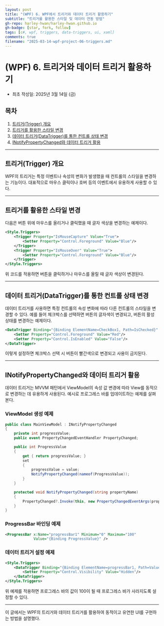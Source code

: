 ```yaml
---
layout: post
title: "(WPF) 6. WPF에서 트리거와 데이터 트리거 활용하기"
subtitle: "트리거를 활용한 스타일 및 데이터 연동 방법"
gh-repo: harley-hwan/harley-hwan.github.io
gh-badge: [star, fork, follow]
tags: [c#, wpf, triggers, data-triggers, ui, xaml]
comments: true
filename: "2025-03-14-wpf-project-06-triggers.md"
---
```


# (WPF) 6. 트리거와 데이터 트리거 활용하기

- 최초 작성일: 2025년 3월 14일 (금)

## 목차

1. [트리거(Trigger) 개요](#트리거trigger-개요)
2. [트리거를 활용한 스타일 변경](#트리거를-활용한-스타일-변경)
3. [데이터 트리거(DataTrigger)를 통한 컨트롤 상태 변경](#데이터-트리거datatrigger를-통한-컨트롤-상태-변경)
4. [INotifyPropertyChanged와 데이터 트리거 활용](#inotifypropertychanged와-데이터-트리거-활용)

---

## 트리거(Trigger) 개요

WPF의 트리거는 특정 이벤트나 속성의 변화가 발생했을 때 컨트롤의 스타일을 변경하는 기능이다. 대표적으로 마우스 클릭이나 호버 등의 이벤트에서 유용하게 사용할 수 있다.

---

## 트리거를 활용한 스타일 변경

다음은 버튼 위에 마우스를 올리거나 클릭했을 때 글자 색상을 변경하는 예제이다.

```xml
<Style.Triggers>
    <Trigger Property="IsMouseCapture" Value="True">
        <Setter Property="Control.Foreground" Value="Blue"/>
    </Trigger>
    <Trigger Property="IsMouseOver" Value="True">
        <Setter Property="Control.Foreground" Value="Blue"/>
    </Trigger>
</Style.Triggers>
```

위 코드를 적용하면 버튼을 클릭하거나 마우스를 올릴 때 글자 색상이 변경된다.

---

## 데이터 트리거(DataTrigger)를 통한 컨트롤 상태 변경

데이터 트리거를 사용하면 특정 컨트롤의 속성 변화에 따라 다른 컨트롤의 스타일을 변경할 수 있다. 예를 들어 체크박스를 선택하면 버튼의 글자색이 변경되고, 버튼의 활성 상태를 변경하는 예제이다.

```xml
<DataTrigger Binding="{Binding ElementName=CheckBox1, Path=IsChecked}" Value="True">
    <Setter Property="Control.Foreground" Value="Red"/>
    <Setter Property="Control.IsEnabled" Value="False"/>
</DataTrigger>
```

이렇게 설정하면 체크박스 선택 시 버튼이 빨간색으로 변경되고 사용이 금지된다.

---

## INotifyPropertyChanged와 데이터 트리거 활용

데이터 트리거는 MVVM 패턴에서 ViewModel의 속성 값 변경에 따라 View를 동적으로 변경하는 데 유용하게 사용된다. 예시로 프로그레스 바를 업데이트하는 예제를 살펴본다.

### ViewModel 생성 예제

```csharp
public class MainViewModel : INotifyPropertyChanged
{
    private int progressValue;
    public event PropertyChangedEventHandler PropertyChanged;

    public int ProgressValue
    {
        get { return progressValue; }
        set
        {
            progressValue = value;
            NotifyPropertyChanged(nameof(ProgressValue));
        }
    }

    protected void NotifyPropertyChanged(string propertyName)
    {
        PropertyChanged?.Invoke(this, new PropertyChangedEventArgs(propertyName));
    }
}
```

### ProgressBar 바인딩 예제

```xml
<ProgressBar x:Name="progressBar1" Minimum="0" Maximum="100"
             Value="{Binding ProgressValue}" />
```

### 데이터 트리거 설정 예제

```xml
<Style.Triggers>
    <DataTrigger Binding="{Binding ElementName=progressBar1, Path=Value}" Value="100">
        <Setter Property="Control.Visibility" Value="Hidden"/>
    </DataTrigger>
</Style.Triggers>
```

위 예제를 적용하면 프로그레스 바의 값이 100이 될 때 프로그레스 바가 사라지도록 설정할 수 있다.

---

이 글에서는 WPF의 트리거와 데이터 트리거를 활용하여 동적이고 유연한 UI를 구현하는 방법을 설명했다.

